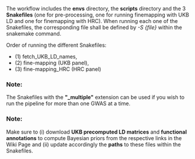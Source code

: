 The workflow includes the **envs** directory, the **scripts** directory and the 3 **Snakefiles** (one for pre-processing, one for running finemapping with UKB LD and one for finemapping with HRC).
When running each one of the Snakefiles, the corresponding file shall be defined by *-S {file}* within the snakemake command.

Order of running the different Snakefiles: 
- (1) fetch_UKB_LD_names,
- (2) fine-mapping (UKB panel),
- (3) fine-mapping_HRC (HRC panel)
  
### Note:
The Snakefiles with the **"_multiple"** extension can be used if you wish to run the pipeline for more than one GWAS at a time.

### Note:
Make sure to (i) download **UKB precomputed LD matrices** and **functional annotations** to compute Bayesian priors from the respective links in the Wiki Page and (ii) update accordingly the **paths** to these files within the Snakefiles.
